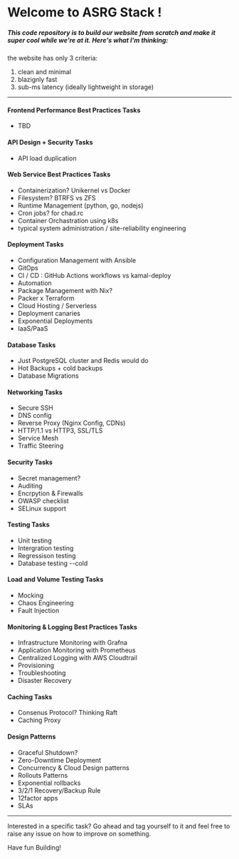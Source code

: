 # Welcome to ASRG Stack !

##### This code repository is to build our website from scratch and make it super cool while we're at it. Here's what I'm thinking:

the website has only 3 criteria:
1. clean and minimal
2. blazignly fast
3. sub-ms latency (ideally lightweight in storage)


---------------------------------------------------------------------------------------------------------------------------------------------------------------------------------
####  Frontend Performance Best Practices Tasks
- TBD
#### API Design + Security Tasks
- API load duplication
####  Web Service Best Practices Tasks
- Containerization? Unikernel vs Docker
- Filesystem? BTRFS vs ZFS 
- Runtime Management (python, go, nodejs)
- Cron jobs? for chad.rc
- Container Orchastration using k8s
- typical system administration / site-reliability engineering
#### Deployment Tasks
- Configuration Management with Ansible
- GitOps
- CI / CD : GitHub Actions workflows vs kamal-deploy
- Automation
- Package Management with Nix?
- Packer x Terraform
- Cloud Hosting / Serverless
- Deployment canaries
- Exponential Deployments
- IaaS/PaaS
#### Database Tasks
- Just PostgreSQL cluster and Redis would do
- Hot Backups + cold backups
- Database Migrations
#### Networking Tasks
- Secure SSH
- DNS config 
- Reverse Proxy (Nginx Config, CDNs)
- HTTP/1.1 vs HTTP3, SSL/TLS
- Service Mesh
- Traffic Steering
#### Security Tasks
- Secret management?
- Auditing
- Encrpytion & Firewalls
- OWASP checklist
- SELinux support
#### Testing Tasks
- Unit testing
- Intergration testing
- Regressison testing
- Database testing --cold
#### Load and Volume Testing Tasks
- Mocking
- Chaos Engineering
- Fault Injection
####  Monitoring & Logging Best Practices Tasks
- Infrastructure Monitoring with Grafna
- Application Monitoring with Prometheus
- Centralized Logging with AWS Cloudtrail
- Provisioning
- Troubleshooting
- Disaster Recovery
#### Caching Tasks
- Consenus Protocol? Thinking Raft
- Caching Proxy
#### Design Patterns
- Graceful Shutdown?
- Zero-Downtime Deployment
- Concurrency & Cloud Design patterns
- Rollouts Patterns
- Exponential rollbacks
- 3/2/1 Recovery/Backup Rule
- 12factor apps
- SLAs

---------------------------------------------------------------------------------------------------------------------------------------------------------------------------------

Interested in a specific task? Go ahead and tag yourself to it and feel free to raise any issue on how to improve on something. 
   
Have fun Building!
